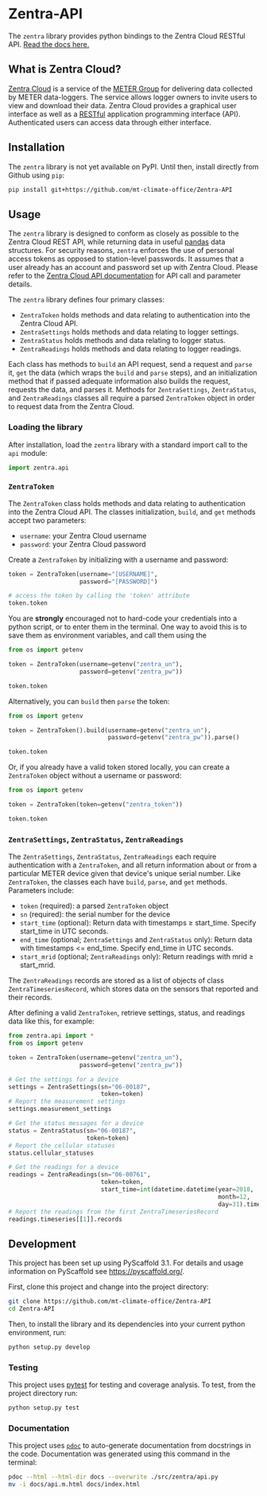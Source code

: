 # Zentra-API
The `zentra` library provides python bindings to the Zentra Cloud RESTful API. [Read the docs here.](https://mt-climate-office.github.io/Zentra-API/)

## What is Zentra Cloud?
[Zentra Cloud](https://www.metergroup.com/environment/zentra-cloud/) is a service of the [METER Group](https://www.metergroup.com/) for delivering data collected by METER data-loggers. The service allows logger owners to invite users to view and download their data. Zentra Cloud provides a graphical user interface as well as a [RESTful](https://en.wikipedia.org/wiki/Representational_state_transfer) application programming interface (API). Authenticated users can access data through either interface.

## Installation
The `zentra` library is not yet available on PyPI. Until then, install directly from Github using `pip`:

```bash
pip install git+https://github.com/mt-climate-office/Zentra-API
```

## Usage
The `zentra` library is designed to conform as closely as possible to the Zentra Cloud REST API, while returning data in useful [pandas](https://pandas.pydata.org/) data structures. For security reasons, `zentra` enforces the use of personal access tokens as opposed to station-level passwords. It assumes that a user already has an account and password set up with Zentra Cloud. Please refer to the [Zentra Cloud API documentation](https://zentracloud.com/api/v1/guide) for API call and parameter details.

The `zentra` library defines four primary classes:

- `ZentraToken` holds methods and data relating to authentication into the Zentra Cloud API.
- `ZentraSettings` holds methods and data relating to logger settings.
- `ZentraStatus` holds methods and data relating to logger status.
- `ZentraReadings` holds methods and data relating to logger readings.

Each class has methods to `build` an API request, send a request and `parse` it, `get` the data (which wraps the `build` and `parse` steps), and an initialization method that if passed adequate information also builds the request, requests the data, and parses it.
Methods for `ZentraSettings`, `ZentraStatus`, and `ZentraReadings` classes all require a parsed `ZentraToken` object in order to request data from the Zentra Cloud.

### Loading the library
After installation, load the `zentra` library with a standard import call to the `api` module:

```python
import zentra.api
```

### `ZentraToken`
The `ZentraToken` class holds methods and data relating to authentication into the Zentra Cloud API.
The classes initialization, `build`, and `get` methods accept two parameters:

- `username`: your Zentra Cloud username
- `password`: your Zentra Cloud password

Create a `ZentraToken` by initializing with a username and password:

```python
token = ZentraToken(username="[USERNAME]",
                    password="[PASSWORD]")

# access the token by calling the 'token' attribute
token.token
```

You are **strongly** encouraged not to hard-code your credentials into a python script, or to enter them in the terminal.
One way to avoid this is to save them as environment variables, and call them using the

```python
from os import getenv

token = ZentraToken(username=getenv("zentra_un"),
                    password=getenv("zentra_pw"))

token.token
```

Alternatively, you can `build` then `parse` the token:

```python
from os import getenv

token = ZentraToken().build(username=getenv("zentra_un"),
                            password=getenv("zentra_pw")).parse()

token.token
```

Or, if you already have a valid token stored locally, you can create a `ZentraToken` object without a username or password:

```python
from os import getenv

token = ZentraToken(token=getenv("zentra_token"))

token.token
```

### `ZentraSettings`, `ZentraStatus`, `ZentraReadings`
The `ZentraSettings`, `ZentraStatus`, `ZentraReadings` each require authentication with a `ZentraToken`, and all return information about or from a particular METER device given that device's unique serial number. Like `ZentraToken`, the classes each have `build`, `parse`, and `get` methods. Parameters include:

- `token` (required): a parsed `ZentraToken` object
- `sn` (required): the serial number for the device
- `start_time` (optional): Return data with timestamps ≥ start_time. Specify start_time in UTC seconds.
- `end_time` (optional; `ZentraSettings` and `ZentraStatus` only): Return data with timestamps <= end_time. Specify end_time in UTC seconds.
- `start_mrid` (optional; `ZentraReadings` only): Return readings with mrid ≥ start_mrid.

The `ZentraReadings` records are stored as a list of objects of class `ZentraTimeseriesRecord`, which stores data on the sensors that reported and their records.

After defining a valid `ZentraToken`, retrieve settings, status, and readings data like this, for example:

```python
from zentra.api import *
from os import getenv

token = ZentraToken(username=getenv("zentra_un"),
                    password=getenv("zentra_pw"))

# Get the settings for a device
settings = ZentraSettings(sn="06-00187",
                          token=token)
# Report the measurement settings
settings.measurement_settings

# Get the status messages for a device
status = ZentraStatus(sn="06-00187",
                      token=token)
# Report the cellular statuses
status.cellular_statuses

# Get the readings for a device
readings = ZentraReadings(sn="06-00761",
                          token=token,
                          start_time=int(datetime.datetime(year=2018,
                                                           month=12,
                                                           day=31).timestamp()))
# Report the readings from the first ZentraTimeseriesRecord
readings.timeseries[[1]].records

```

## Development
This project has been set up using PyScaffold 3.1. For details and usage
information on PyScaffold see https://pyscaffold.org/.

First, clone this project and change into the project directory:

``` bash
git clone https://github.com/mt-climate-office/Zentra-API
cd Zentra-API
```

Then, to install the library and its dependencies into your current python environment, run:

```bash
python setup.py develop
```

### Testing
This project uses [pytest](https://docs.pytest.org/en/latest/) for testing and coverage analysis.
To test, from the project directory run:

```bash
python setup.py test
```

### Documentation
This project uses [`pdoc`](https://github.com/mitmproxy/pdoc) to auto-generate documentation from docstrings in the code. Documentation was generated using this command in the terminal:
```bash
pdoc --html --html-dir docs --overwrite ./src/zentra/api.py
mv -i docs/api.m.html docs/index.html
```
